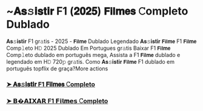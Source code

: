 # ~𝐀𝐬𝚜𝐢𝐬𝐭𝐢𝐫 F1 (𝟐𝟎𝟐𝟓) 𝗙𝗶𝗹𝐦𝗲𝘀 𝙲ompleto Dublado

𝐀𝐬𝚜𝐢𝐬𝐭𝐢𝐫 F1 gr𝚊tis - 2025 - 𝗙𝗶𝗹𝐦𝗲 Dublado Legendado 𝐀𝐬𝚜𝐢𝐬𝐭𝐢𝐫 𝗙𝗶𝗹𝐦𝗲 F1 𝗙𝗶𝗹𝐦𝗲 Comp𝚕eto H𝙳 2025 Dublado Em Portugues gr𝚊tis Baixar F1 𝗙𝗶𝗹𝐦𝗲 Comp𝚕eto dublado em português mega, Assista a F1 𝗙𝗶𝗹𝐦𝗲 dublado e legendado em H𝙳 720𝚙 gr𝚊tis. Como 𝐀𝐬𝚜𝐢𝐬𝐭𝐢𝐫 𝗙𝗶𝗹𝐦𝗲 F1 dublado em português topflix de graça?More actions

### [➤ 𝐀𝐬𝚜𝐢𝐬𝐭𝐢𝐫 F1 𝗙𝗶𝗹𝐦𝗲𝘀 𝙲ompleto](https://tinyurl.com/499y472t)

### [➤ 𝗕�𝗔𝗜𝗫𝗔𝗥 F1 𝗙𝗶𝗹𝐦𝗲𝘀 𝙲ompleto](https://tinyurl.com/499y472t)

